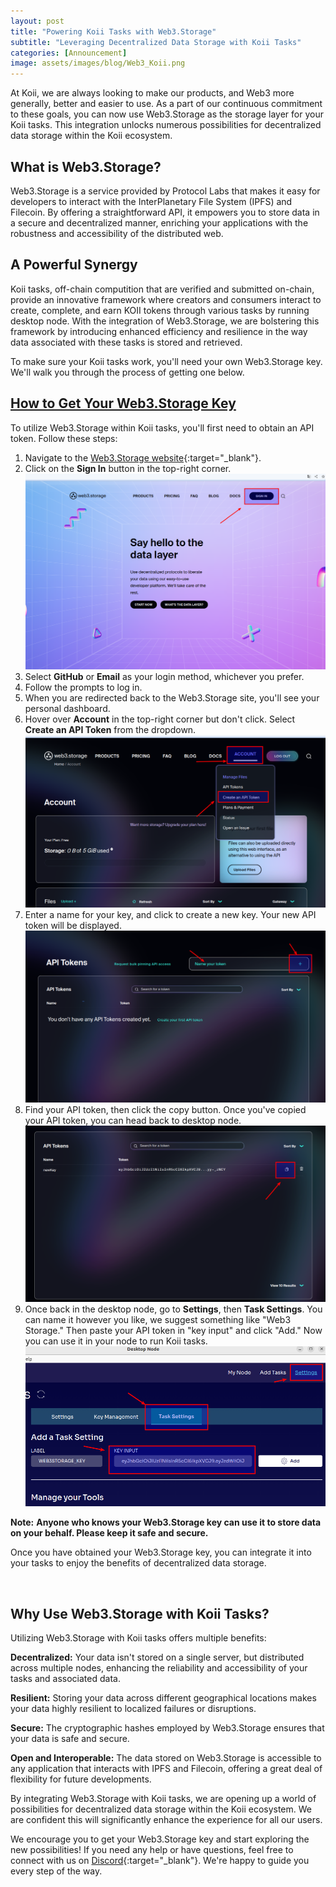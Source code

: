 ```yaml
---
layout: post
title: "Powering Koii Tasks with Web3.Storage"
subtitle: "Leveraging Decentralized Data Storage with Koii Tasks"
categories: [Announcement]
image: assets/images/blog/Web3_Koii.png
---
```


At Koii, we are always looking to make our products, and Web3 more generally, better and easier to use. As a part of our continuous commitment to these goals, you can now use Web3.Storage as the storage layer for your Koii tasks. This integration unlocks numerous possibilities for decentralized data storage within the Koii ecosystem.

## What is Web3.Storage?

Web3.Storage is a service provided by Protocol Labs that makes it easy for developers to interact with the InterPlanetary File System (IPFS) and Filecoin. By offering a straightforward API, it empowers you to store data in a secure and decentralized manner, enriching your applications with the robustness and accessibility of the distributed web.

## A Powerful Synergy

Koii tasks, off-chain computition that are verified and submitted on-chain, provide an innovative framework where creators and consumers interact to create, complete, and earn KOII tokens through various tasks by running desktop node. With the integration of Web3.Storage, we are bolstering this framework by introducing enhanced efficiency and resilience in the way data associated with these tasks is stored and retrieved.

To make sure your Koii tasks work, you'll need your own Web3.Storage key. We'll walk you through the process of getting one below.

## [How to Get Your Web3.Storage Key](#how-to-get-your-web3storage-key)

To utilize Web3.Storage within Koii tasks, you'll first need to obtain an API token. Follow these steps:

1. Navigate to the [Web3.Storage website](https://web3.storage/){:target="\_blank"}.
2. Click on the **Sign In** button in the top-right corner.
![step1.png](/assets/images/blog/web3storage/step1.png)
3. Select **GitHub** or **Email** as your login method, whichever you prefer.
4. Follow the prompts to log in.
5. When you are redirected back to the Web3.Storage site, you'll see your personal dashboard.
6. Hover over **Account** in the top-right corner but don't click. Select **Create an API Token**  from the dropdown.
![step2.png](/assets/images/blog/web3storage/step2.png)
7. Enter a name for your key, and click to create a new key. Your new API token will be displayed.
![step3.png](/assets/images/blog/web3storage/step3.png)
8. Find your API token, then click the copy button. Once you've copied your API token, you can head back to desktop node.
![step4.png](/assets/images/blog/web3storage/step4.png)
8. Once back in the desktop node, go to **Settings**, then **Task Settings**. You can name it however you like, we suggest something like "Web3 Storage." Then paste your API token in "key input" and click "Add." Now you can use it in your node to run Koii tasks.
![step5.png](/assets/images/blog/web3storage/step5.png)

**Note:** **Anyone who knows your Web3.Storage key can use it to store data on your behalf. Please keep it safe and secure.**

Once you have obtained your Web3.Storage key, you can integrate it into your tasks to enjoy the benefits of decentralized data storage.

<br>

## Why Use Web3.Storage with Koii Tasks?

Utilizing Web3.Storage with Koii tasks offers multiple benefits:

**Decentralized:** Your data isn't stored on a single server, but distributed across multiple nodes, enhancing the reliability and accessibility of your tasks and associated data.

**Resilient:** Storing your data across different geographical locations makes your data highly resilient to localized failures or disruptions.

**Secure:** The cryptographic hashes employed by Web3.Storage ensures that your data is safe and secure.

**Open and Interoperable:** The data stored on Web3.Storage is accessible to any application that interacts with IPFS and Filecoin, offering a great deal of flexibility for future developments.

By integrating Web3.Storage with Koii tasks, we are opening up a world of possibilities for decentralized data storage within the Koii ecosystem. We are confident this will significantly enhance the experience for all our users.

We encourage you to get your Web3.Storage key and start exploring the new possibilities! If you need any help or have questions, feel free to connect with us on [Discord](https://discord.gg/koii){:target="\_blank"}. We're happy to guide you every step of the way.

